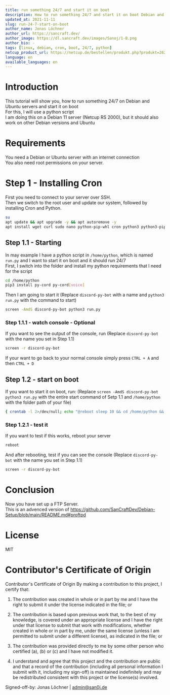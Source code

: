 ```yaml
---
title: run something 24/7 and start it on boot
description: How to run something 24/7 and start it on boot Debian and Ubuntu servers
updated_at: 2021-11-11
slug: run-24-7-start-on-boot
author_name: Jonas Löchner
author_url: https://sancraft.dev/
author_image: https://dl.sancraft.dev/images/Sanoj/1-B.png
author_bio: -
tags: [linux, debian, cron, boot, 24/7, python]
netcup_product_url: https://netcup.de/bestellen/produkt.php?produkt=2623
language: en
available_languages: en
---
```


# Introduction
This tutorial will show you, how to run something 24/7 on Debian and Ubuntu servers and start it on boot<br>
For this, I will use a python script<br>
I am doing this on a Debian 11 server (Netcup RS 2000), but it should also work on other Debian versions and Ubuntu 

# Requirements
You need a Debian or Ubuntu server with an internet connection <br>
You also need root permissions on your server.

# Step 1 - Installing Cron
First you need to connect to your server over SSH. <br>
Then we switch to the root user and update our system, followed by installing Cron and Python.
```sh
su
apt update && apt upgrade -y && apt autoremove -y
apt install wget curl sudo nano python-pip-whl cron python3 python3-pip screen -y
```

## Step 1.1 - Starting
In may example I have a python script in `/home/python`, which is named `run.py` and I want to start it on boot and it should run 24/7<br>
First, I switch into the folder and install my python requirements that I need for the script
```sh
cd /home/python
pip3 install py-cord py-cord[voice]
```
Then I am going to start it (Replace `discord-py-bot` with a name and `python3 run.py` with the command to start)
```sh
screen -AmdS discord-py-bot python3 run.py
```

### Step 1.1.1 - watch console - Optional
If you want to see the output of the console, run (Replace `discord-py-bot` with the name you set in Step 1.1)
```sh
screen -r discord-py-bot
```
If your want to go back to your normal console simply press `CTRL + A` and then `CTRL + D`

## Step 1.2 - start on boot
If you want to start it on boot, run: (Replace `screen -AmdS discord-py-bot python3 run.py` with the entire start command of Setp 1.1 and `/home/python` with the folder path of your file)
```sh
{ crontab -l 2>/dev/null; echo "@reboot sleep 10 && cd /home/python && screen -AmdS discord-py-bot python3 run.py" ; } | crontab -
```

### Step 1.2.1 - test it
If you want to test if this works, reboot your server
```sh
reboot
```
And after rebooting, test if you can see the console (Replace `discord-py-bot` with the name you set in Step 1.1)
```sh
screen -r discord-py-bot
```

# Conclusion
Now you have set up a FTP Server. <br>
This is an advenced version of https://github.com/SanCraftDev/Debian-Setup/blob/main/README.md#proftpd

# License
MIT

# Contributor's Certificate of Origin
Contributor's Certificate of Origin By making a contribution to this project, I certify that:

 1) The contribution was created in whole or in part by me and I have the right to submit it under the license indicated in the file; or

 2) The contribution is based upon previous work that, to the best of my knowledge, is covered under an appropriate license and I have the right under that license to submit that work with modifications, whether created in whole or in part by me, under the same license (unless I am permitted to submit under a different license), as indicated in the file; or

 3) The contribution was provided directly to me by some other person who certified (a), (b) or (c) and I have not modified it.

 4) I understand and agree that this project and the contribution are public and that a record of the contribution (including all personal information I submit with it, including my sign-off) is maintained indefinitely and may be redistributed consistent with this project or the license(s) involved.

Signed-off-by: Jonas Löchner | [admin@san0j.de](mailto:admin@san0j.de)
